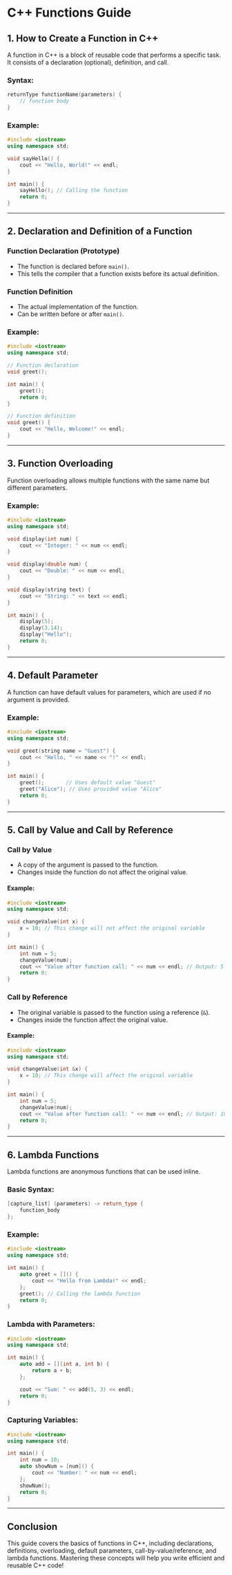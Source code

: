 # C++ Functions Guide

## 1. How to Create a Function in C++

A function in C++ is a block of reusable code that performs a specific task. It consists of a declaration (optional), definition, and call.

### Syntax:

```cpp
returnType functionName(parameters) {
    // function body
}
```

### Example:

```cpp
#include <iostream>
using namespace std;

void sayHello() {
    cout << "Hello, World!" << endl;
}

int main() {
    sayHello(); // Calling the function
    return 0;
}
```

---

## 2. Declaration and Definition of a Function

### **Function Declaration (Prototype)**

- The function is declared before `main()`.
- This tells the compiler that a function exists before its actual definition.

### **Function Definition**

- The actual implementation of the function.
- Can be written before or after `main()`.

### Example:

```cpp
#include <iostream>
using namespace std;

// Function declaration
void greet();

int main() {
    greet();
    return 0;
}

// Function definition
void greet() {
    cout << "Hello, Welcome!" << endl;
}
```

---

## 3. Function Overloading

Function overloading allows multiple functions with the same name but different parameters.

### Example:

```cpp
#include <iostream>
using namespace std;

void display(int num) {
    cout << "Integer: " << num << endl;
}

void display(double num) {
    cout << "Double: " << num << endl;
}

void display(string text) {
    cout << "String: " << text << endl;
}

int main() {
    display(5);
    display(3.14);
    display("Hello");
    return 0;
}
```

---

## 4. Default Parameter

A function can have default values for parameters, which are used if no argument is provided.

### Example:

```cpp
#include <iostream>
using namespace std;

void greet(string name = "Guest") {
    cout << "Hello, " << name << "!" << endl;
}

int main() {
    greet();       // Uses default value "Guest"
    greet("Alice"); // Uses provided value "Alice"
    return 0;
}
```

---

## 5. Call by Value and Call by Reference

### **Call by Value**

- A copy of the argument is passed to the function.
- Changes inside the function do not affect the original value.

#### Example:

```cpp
#include <iostream>
using namespace std;

void changeValue(int x) {
    x = 10; // This change will not affect the original variable
}

int main() {
    int num = 5;
    changeValue(num);
    cout << "Value after function call: " << num << endl; // Output: 5
    return 0;
}
```

### **Call by Reference**

- The original variable is passed to the function using a reference (`&`).
- Changes inside the function affect the original value.

#### Example:

```cpp
#include <iostream>
using namespace std;

void changeValue(int &x) {
    x = 10; // This change will affect the original variable
}

int main() {
    int num = 5;
    changeValue(num);
    cout << "Value after function call: " << num << endl; // Output: 10
    return 0;
}
```

---

## 6. Lambda Functions

Lambda functions are anonymous functions that can be used inline.

### Basic Syntax:

```cpp
[capture_list] (parameters) -> return_type {
    function_body
};
```

### Example:

```cpp
#include <iostream>
using namespace std;

int main() {
    auto greet = []() {
        cout << "Hello from Lambda!" << endl;
    };
    greet(); // Calling the lambda function
    return 0;
}
```

### Lambda with Parameters:

```cpp
#include <iostream>
using namespace std;

int main() {
    auto add = [](int a, int b) {
        return a + b;
    };

    cout << "Sum: " << add(5, 3) << endl;
    return 0;
}
```

### Capturing Variables:

```cpp
#include <iostream>
using namespace std;

int main() {
    int num = 10;
    auto showNum = [num]() {
        cout << "Number: " << num << endl;
    };
    showNum();
    return 0;
}
```

---

## Conclusion

This guide covers the basics of functions in C++, including declarations, definitions, overloading, default parameters, call-by-value/reference, and lambda functions. Mastering these concepts will help you write efficient and reusable C++ code!

